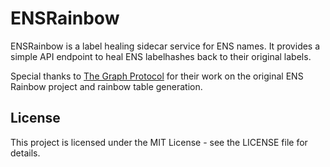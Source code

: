 # ENSRainbow

ENSRainbow is a label healing sidecar service for ENS names. It provides a simple API endpoint to heal ENS labelhashes back to their original labels.

Special thanks to [The Graph Protocol](https://github.com/graphprotocol/ens-rainbow) for their work on the original ENS Rainbow project and rainbow table generation.

## License

This project is licensed under the MIT License - see the LICENSE file for details. 